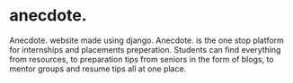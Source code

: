 # anecdote.

Anecdote. website made using django.
Anecdote. is the one stop platform for internships and placements preperation. Students can find everything from resources, to preparation tips from seniors in the form of blogs,
to mentor groups and resume tips all at one place.

